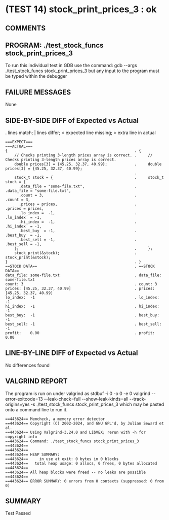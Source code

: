 (TEST 14) stock_print_prices_3 : ok
===================================

COMMENTS
--------


PROGRAM: ./test_stock_funcs stock_print_prices_3
------------------------------------------------
To run this individual test in GDB use the command:
  gdb --args ./test_stock_funcs stock_print_prices_3
but any input to the program must be typed within the debugger

FAILURE MESSAGES
----------------
None

SIDE-BY-SIDE DIFF of Expected vs Actual
---------------------------------------
. lines match; | lines differ; < expected line missing; > extra line in actual

```sdiff
===EXPECT===                                               ===ACTUAL===
{                                                        . {
    // Checks printing 3-length prices array is correct. .     // Checks printing 3-length prices array is correct.
    double prices[3] = {45.25, 32.37, 40.99};            .     double prices[3] = {45.25, 32.37, 40.99};
                                                         . 
    stock_t stock = {                                    .     stock_t stock = {
      .data_file = "some-file.txt",                      .       .data_file = "some-file.txt",
      .count = 3,                                        .       .count = 3,
      .prices = prices,                                  .       .prices = prices,
      .lo_index =  -1,                                   .       .lo_index  = -1,
      .hi_index =  -1,                                   .       .hi_index  = -1,
      .best_buy  = -1,                                   .       .best_buy  = -1,
      .best_sell = -1,                                   .       .best_sell = -1,
    };                                                   .     };
    stock_print(&stock);                                 .     stock_print(&stock);
}                                                        . }
==STOCK DATA==                                           . ==STOCK DATA==
data_file: some-file.txt                                 . data_file: some-file.txt
count: 3                                                 . count: 3
prices: [45.25, 32.37, 40.99]                            . prices: [45.25, 32.37, 40.99]
lo_index:  -1                                            . lo_index: -1
hi_index:  -1                                            . hi_index: -1
best_buy:  -1                                            . best_buy: -1
best_sell: -1                                            . best_sell: -1
profit:    0.00                                          . profit: 0.00

```

LINE-BY-LINE DIFF of Expected vs Actual
---------------------------------------
No differences found

VALGRIND REPORT
---------------
The program is run on under valgrind as
  stdbuf -i 0 -o 0 -e 0 valgrind --error-exitcode=13 --leak-check=full --show-leak-kinds=all --track-origins=yes -s ./test_stock_funcs stock_print_prices_3
which may be pasted onto a command line to run it.

```
==443624== Memcheck, a memory error detector
==443624== Copyright (C) 2002-2024, and GNU GPL'd, by Julian Seward et al.
==443624== Using Valgrind-3.24.0 and LibVEX; rerun with -h for copyright info
==443624== Command: ./test_stock_funcs stock_print_prices_3
==443624== 
==443624== 
==443624== HEAP SUMMARY:
==443624==     in use at exit: 0 bytes in 0 blocks
==443624==   total heap usage: 0 allocs, 0 frees, 0 bytes allocated
==443624== 
==443624== All heap blocks were freed -- no leaks are possible
==443624== 
==443624== ERROR SUMMARY: 0 errors from 0 contexts (suppressed: 0 from 0)
```

SUMMARY
-------
Test Passed
